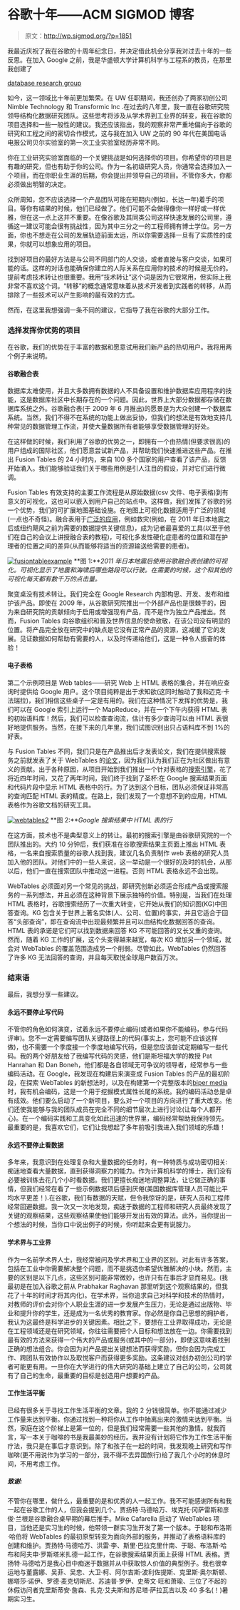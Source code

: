 # 谷歌十年——ACM SIGMOD 博客

> 原文：<http://wp.sigmod.org/?p=1851>

我最近庆祝了我在谷歌的十周年纪念日，并决定借此机会分享我对过去十年的一些反思。在加入 Google 之前，我是华盛顿大学计算机科学与工程系的教员，在那里我创建了

[database research group](http://db.cs.washington.edu)

如今，这一领域比十年前更加繁荣。在 UW 任职期间，我还创办了两家初创公司 Nimble Technology 和 Transformic Inc .在过去的八年里，我一直在谷歌研究院领导结构化数据研究团队。这些思考将涉及从学术界到工业界的转变，我在谷歌的项目选择和一些一般性的建议。我还应该指出，我的观察非常严重地偏向于谷歌的研究和工程之间的密切合作模式，这与我在加入 UW 之前的 90 年代在美国电话电报公司贝尔实验室的第一次工业实验室经历非常不同。

你在工业研究实验室面临的一个关键挑战是如何选择你的项目。你希望你的项目是有趣的研究，但也有助于你的公司。作为一名初级研究人员，你通常会选择加入一个项目，而在你职业生涯的后期，你会提出并领导自己的项目。不管你多大，你都必须做出明智的决定。

众所周知，您不应该选择一个产品团队可能在短期内(例如，长达一年)着手的项目。等你有结果的时候，他们已经做了。他们可能不会做得像你一样好或一样优雅，但在这一点上这并不重要。在像谷歌及其同类公司这样快速发展的公司里，遵循这一建议可能会很有挑战性，因为其中三分之一的工程师拥有博士学位。另一方面，你也不想走在公司的发展轨迹前面太远，所以你需要选择一旦有了实质性的成果，你就可以想象应用的项目。

找到好项目的最好方法是与公司不同部门的人交谈，或者直接与客户交谈，如果可能的话。这样的对话也能确保你建立的人际关系在应用你的技术的时候是无价的。提前考虑技术转让也很重要。我用“技术转让”这个词是因为它很常用，但实际上我非常不喜欢这个词。“转移”的概念通常意味着从技术开发者到实践者的转移，从而排除了一些技术可以产生影响的最有效的方式。

然而，在这里我想强调一条不同的建议，它指导了我在谷歌的大部分工作。

### 选择发挥你优势的项目

在谷歌，我们的优势在于丰富的数据和愿意试用我们新产品的热切用户。我将用两个例子来说明。

#### 谷歌融合表

数据库太难使用，并且大多数拥有数据的人不具备设置和维护数据库应用程序的技能，这是数据库社区中长期存在的一个问题。因此，世界上大部分数据都存储在数据库系统之外。谷歌融合表(于 2009 年 6 月推出)的愿景是为大众创建一个数据库系统。当然，我们不得不在系统的功能上做出妥协，但我们的想法是有效地支持几种常见的数据管理工作流，并使大量数据所有者能够享受数据管理的好处。

在这样做的时候，我们利用了谷歌的优势之一，即拥有一个由热情(但要求很高)的用户组成的国际社区，他们愿意尝试新产品，并帮助我们快速推进这些产品。在推出 Fusion Tables 的 24 小时内，来自 100 多个国家的用户查看了该产品，反馈开始涌入。我们能够验证我们关于哪些用例是引人注目的假设，并对它们进行微调。

Fusion Tables 有效支持的主要工作流程是从原始数据(csv 文件、电子表格)到有意义的可视化，这也可以嵌入到用户自己的站点中。这样做，我们发挥了谷歌的另一个优势，我们的可扩展地图基础设施。在地图上可视化数据适用于广泛的领域(一点也不奇怪)。融合表用于[广泛的应用](https://sites.google.com/site/fusiontablestalks/stories)，例如救灾(例如，在 2011 年日本地震之后或纽约飓风之前为需要的数据提供关键信息)，成为记者最喜爱的工具(以至于他们在自己的会议上讲授融合表的教程)，可视化多发性硬化症患者的位置和潜在护理者的位置之间的差异(从而能够将适当的资源输送给需要的患者)。

[![fusiontableexample](img/1c506930a5b7bd4e1b07702d374ebdce.png)](http://wp.sigmod.org/wp-content/uploads/2015/09/fusiontableexample.png) 
**图 1:***2011 年日本地震后使用谷歌融合表创建的可视化。可视化显示了地震和海啸后哪些路段可以行驶。在需要的时候，这个和其他的可视化每天都有数千万的点击量。*

聚变桌没有技术转让。我们完全在 Google Research 内部构思、开发、发布和维护该产品。即使在 2009 年，从谷歌研究院推出一个外部产品也是很棘手的，因为来自研究院的贡献倾向于启用或增强现有产品，而不是作为独立产品推出。然而，Fusion Tables 向谷歌组织和普及世界信息的使命致敬，在该公司没有明显的位置。将产品完全放在研究中的缺点是它没有正常产品的资源，这减缓了它的发展。见证数据如何帮助有需要的人，以及时传递给他们，这是一种令人振奋的体验！

#### 电子表格

第二个示例项目是 Web tables——研究 Web 上 HTML 表格的集合，并在响应查询时提供给 Google 用户。这个项目纯粹是出于求知欲(这同时触动了我和迈克·卡法瑞拉)，我们相信这些桌子一定是有用的。我们在这种情况下发挥的优势是，我们可以在 Google 索引上运行一个 MapReduce，并在一个下午内获得 HTML 表的初始语料库！然后，我们可以检查查询流，估计有多少查询可以由 HTML 表很好地提供服务。当然，在接下来的几年里，我们试图识别出只占语料库不到 1%的好表。

与 Fusion Tables 不同，我们只是在产品推出后才发表论文，我们在提供搜索服务之前就发表了关于 WebTables 的[论文](http://dl.acm.org/citation.cfm?id=1453916)，因为我们认为我们正在为社区做出有意义的贡献。出于各种原因，从项目开始到我们推出一个针对表格的[搜索引擎](https://research.google.com/tables)，花了将近四年时间，又花了两年时间，我们终于找到了圣杯:在 Google 搜索结果页面和代码片段中显示 HTML 表格中的行。为了达到这个目标，团队必须保证非常高的查询匹配 HTML 表的精度。在路上，我们发现了一个意想不到的应用，HTML 表格作为谷歌文档的研究工具。

[![webtables2](img/f9b5c056a79a5ac7ed07c172d85eed8b.png)](http://wp.sigmod.org/wp-content/uploads/2015/09/webtables2.png) 
**图 2:***Google 搜索结果中 HTML 表的行*

在这方面，技术也不是典型意义上的转让。最初的搜索引擎是由谷歌研究院的一个团队推出的。大约 10 分钟后，我们获准在谷歌搜索结果主页面上推出 HTML 表格，一名来自搜索质量的谷歌人找到我，建议几名负责制作 web 表格的研究人员加入他的团队。对他们中的一些人来说，这一举动是一个很好的及时的机会，从那以后，他们一直在搜索团队中推动这一进程。否则 HTML 表格永远不会出现。

WebTables 必须面对另一个常见的挑战，即研究创新必须适合形成产品或搜索服务的一系列想法，并且必须在这种背景下展示独特的价值。特别是，当我们在处理 HTML 表格时，谷歌搜索经历了一次重大转变，它开始从我们的知识图(KG)中回答查询。KG 包含关于世界上著名实体(人、公司、位置)的事实，并且它适合于回答“头部查询”，即在查询流中出现最频繁并且可以由结构化数据回答的查询。HTML 表的承诺是它们可以找到数据来回答 KG 不可能回答的又长又重的查询。然而，随着 KG 工作的扩展，这个头变得越来越宽，每次 KG 增加另一个领域，就会对 WebTables 的覆盖范围造成另一个削弱。尽管如此，WebTables 仍然回答了许多 KG 无法回答的查询，并且每天取悦全球用户数百万次。

### 结束语

最后，我想分享一些建议。

#### 永远不要停止写代码

不管你的角色如何演变，试着永远不要停止编码(或者如果你不能编码，参与代码评审)。您不一定需要编写团队关键路径上的代码(事实上，您可能不应该这样做)，也不需要一个季度接一个季度地编写代码，但是您应该尝试定期编写一些代码。我的两个好朋友给了我编写代码的灵感，他们是斯坦福大学的教授 Pat Hanrahan 和 Dan Boneh，他们都是各自领域无可争议的领导者，经常参与一些编码活动。在 Google，我发现在构建后来演变成 Fusion Tables 的产品的最初阶段，在探索 WebTables 的新想法时，以及在构建第一个完整版本的[biper media](http://static.googleusercontent.com/media/research.google.com/en//pubs/archive/41894.pdf)时，我有机会编码，这是一个用于挖掘模式属性长尾的系统。我的编码活动总是卓有成效。他们要么启动了一个新项目，要么对一个项目的方向进行了重大改变。他们还使我能够与我的团队成员在完全不同的细节层次上进行讨论(让每个人都开心)。在一个编码实践和工具变化如此迅速的世界里，编码经常帮助我保持领先。最重要的是，我喜欢它们，它们让我想起了多年前吸引我进入我们领域的乐趣！

#### 永远不要停止看数据

多年来，我意识到在处理复杂和大量数据的任务时，有一种特质与成功密切相关:痴迷地查看大量数据，直到获得洞察力的能力。作为计算机科学的博士，我们没有必要被训练去花几个小时看数据。我们更擅长痴迷地调整算法，让它做正确的事情，但我们经常在看了一些示例数据项后感到厌倦(美国数据库管理人员可能比平均水平更差！).在谷歌，我们有数据的天赋，但令我惊讶的是，研究人员和工程师经常回避数据。我一次又一次地发现，痴迷于数据的工程师和研究人员最终发现了关键的观察结果，这些观察结果使他们能够开发出有效的算法。此外，当你提出一个想法的时候，当你口中说出例子的时候，你听起来会更有说服力。

#### 学术界与工业界

作为一名前学术界人士，我经常被问及学术界和工业界的区别。对此有许多答案，包括在工业中你需要解决整个问题，而不是挑选你希望优雅解决的小块。然而，主要的区别是以下几点，这些区别可能非常微妙，也许只有在事后才显而易见。(我最初是在加入谷歌之前从 Prabhakar Raghavan 那里听到这个观察结果的，但我花了十年的时间才将其内化)。在学术界，当你追求自己对科学和技术的热情时，对教师的评价会对你个人职业生涯的进一步发展产生压力，无论是通过出版物、毕业和提升你的学生，还是成为一名优秀的教育家。你必然是你自己思想的拥护者，我认为这最终是科学进步的关键因素。相比之下，要想在工业界取得成功，无论是在工程领域还是在研究领域，你往往需要把个人目标和想法放在一边。你需要找到最有效的方法来获得一个伟大的产品或服务(或其中的一部分)，即使这意味着找到正确的想法组合。你会因为对产品提出关键想法而获得奖励，但你会因为完成工作、跨团队有效协作以及取悦客户而获得更多奖励。这条建议对创办初创公司的学者可能更有用。一旦你在大学进行的伟大研究的基础上建立了自己的公司，公司就有了自己的生命，最重要的目标是创造用户想要的产品。

#### 工作生活平衡

已经有很多关于寻找工作生活平衡的文章。我的 2 分钱很简单。你不能通过减少工作量来达到平衡。你通过找到一种将你从工作中抽离出来的激情来达到平衡。当然，家庭在这个阶梯上是第一位的，但是我们经常需要一些其他的激情。就我而言，写一本关于咖啡的书是我最美妙的经历。我并没有计划将它作为工作生活平衡疗法，我只是在事后才意识到。除了和孩子在一起的时间，我发现晚上研究和写作咖啡(更不用说作为学习的一部分，我不得不去异国旅行)给了我几个小时的休息时间，不用考虑工作。

##### 致谢:

不管你在哪里，做什么，最重要的是和优秀的人一起工作。我不可能感谢所有和我一起在谷歌工作的人，但我会提到几个。贾扬特·马德哈万、埃克托·冈萨雷斯和彦俊·兰根是谷歌融合桌早期的幕后推手。Mike Cafarella 启动了 WebTables 项目，当他还是实习生的时候，他带领一群实习生开发了第一个版本。于聪和布洛斯·哈伯将 WebTables 的最初原型转变为面向外部的服务，并推动了表格语料库的创建和维护。贾扬特·马德哈万、洪雷·李、斯里·巴拉克里什南、于聪、布洛斯·哈布和阿夫申·罗斯塔米扎德一起工作，在谷歌搜索结果页面上获得 HTML 表格。贾扬特·马德哈万是我心目中痴迷于数据并从中获取惊人价值的典型例子。我也很幸运地与董露娜、吴菲、吴忠、大卫·柯、阿尔吉斯·波利佐提斯、克里斯·奥尔斯顿、娜塔莎·诺伊、罗德·麦克切斯尼、苏迪普·罗伊、史蒂文·旺和萧瑜、三位了不起的休假访问者克里斯蒂安·詹森、扎克·艾夫斯和苏尼塔·萨拉瓦吉以及 40 多名(！)暑期实习生。